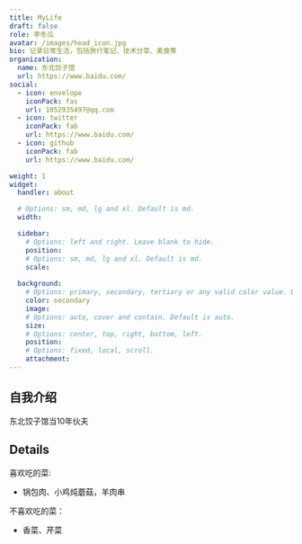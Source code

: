 ```yaml
---
title: MyLife
draft: false
role: 李冬瓜
avatar: /images/head_icon.jpg
bio: 记录日常生活，包括旅行笔记、技术分享、美食等
organization:
  name: 东北饺子馆
  url: https://www.baidu.com/
social:
  - icon: envelope
    iconPack: fas
    url: 1052935497@qq.com
  - icon: twitter
    iconPack: fab
    url: https://www.baidu.com/
  - icon: github
    iconPack: fab
    url: https://www.baidu.com/

weight: 1
widget:
  handler: about

  # Options: sm, md, lg and xl. Default is md.
  width:

  sidebar:
    # Options: left and right. Leave blank to hide.
    position:
    # Options: sm, md, lg and xl. Default is md.
    scale:
  
  background:
    # Options: primary, secondary, tertiary or any valid color value. Default is primary.
    color: secondary
    image:
    # Options: auto, cover and contain. Default is auto.
    size:
    # Options: center, top, right, bottom, left.
    position:
    # Options: fixed, local, scroll.
    attachment: 
---
```


## 自我介绍

东北饺子馆当10年伙夫

## Details

喜欢吃的菜:
- 锅包肉、小鸡炖蘑菇，羊肉串

不喜欢吃的菜：
- 香菜、芹菜
